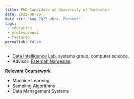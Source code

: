 ```yaml
---
title: PhD Candidate at University of Rochester
date: 2023-08-20
date_str: "Aug 2023 <br>- Present"
tags:
 - education
 - professional
 - featured
permalink: false
---
```


* [Data Intelligence Lab](https://dataintelligencecrew.github.io/), systems group, computer science. 
* Advisor: [Fatemah Nargesian](https://fnargesian.com/). 

<b>Relevant Coursework</b>
<ul class="keywords">
    <li>Machine Learning</li>
    <li>Sampling Algorithms</li>
    <li>Data Management Systems</li>
</ul>
